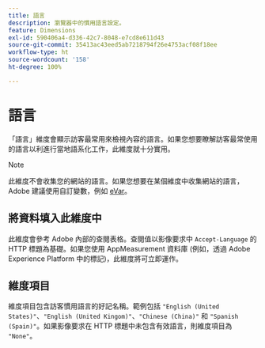 ```yaml
---
title: 語言
description: 瀏覽器中的慣用語言設定。
feature: Dimensions
exl-id: 590406a4-d336-42c7-8048-e7cd8e611d43
source-git-commit: 35413ac43eed5ab7218794f26e4753acf08f18ee
workflow-type: ht
source-wordcount: '158'
ht-degree: 100%

---
```


# 語言

「語言」維度會顯示訪客最常用來檢視內容的語言。如果您想要瞭解訪客最常使用的語言以利進行當地語系化工作，此維度就十分實用。

>[!NOTE]
>
>此維度不會收集您的網站的語言。如果您想要在某個維度中收集網站的語言，Adobe 建議使用自訂變數，例如 [eVar](evar.md)。

## 將資料填入此維度中

此維度會參考 Adobe 內部的查閱表格。查閱值以影像要求中 `Accept-Language` 的 HTTP 標題為基礎。如果您使用 AppMeasurement 資料庫 (例如，透過 Adobe Experience Platform 中的標記)，此維度將可立即運作。

## 維度項目

維度項目包含訪客慣用語言的好記名稱。範例包括 `"English (United States)"`、`"English (United Kingom)"`、`"Chinese (China)"` 和 `"Spanish (Spain)"`。如果影像要求在 HTTP 標題中未包含有效語言，則維度項目為 `"None"`。
